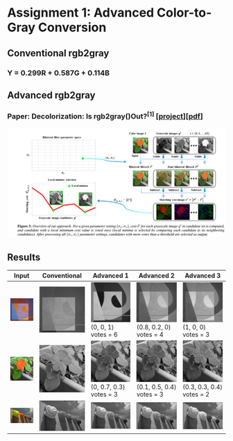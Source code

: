 # Assignment 1: Advanced Color-to-Gray Conversion

## Conventional rgb2gray

### Y = 0.299R + 0.587G + 0.114B

## Advanced rgb2gray

### Paper: Decolorization: Is rgb2gray()Out?<sup>[1]</sup> [[project](https://ybsong00.github.io/siga13tb/)][[pdf](https://ybsong00.github.io/siga13tb/siga13tb_final.pdf)]
![Overview](Overview.png)

## Results

Input | Conventional | Advanced 1 | Advanced 2 | Advanced 3
--- | --- | --- | --- | --- 
![1a](testdata/1a.png) | ![1a_y](testdata/1a_y.png) | ![1a_y1](testdata/1a_y1.png) (0, 0, 1) votes = 6 | ![1a_y2](testdata/1a_y2.png) (0.8, 0.2, 0) votes = 4 | ![1a_y3](testdata/1a_y3.png) (1, 0, 0) votes = 3
![1b](testdata/1b.png) | ![1b_y](testdata/1b_y.png) | ![1b_y1](testdata/1b_y1.png) (0, 0.7, 0.3) votes = 3 | ![1b_y2](testdata/1b_y2.png) (0.1, 0.5, 0.4) votes = 3 | ![1b_y3](testdata/1b_y3.png) (0.3, 0.3, 0.4) votes = 2
![1c](testdata/1c.png) | ![1c_y](testdata/1c_y.png) | ![1c_y1](testdata/1c_y1.png) | ![1c_y2](testdata/1c_y2.png)| ![1c_y3](testdata/1c_y3.png)
